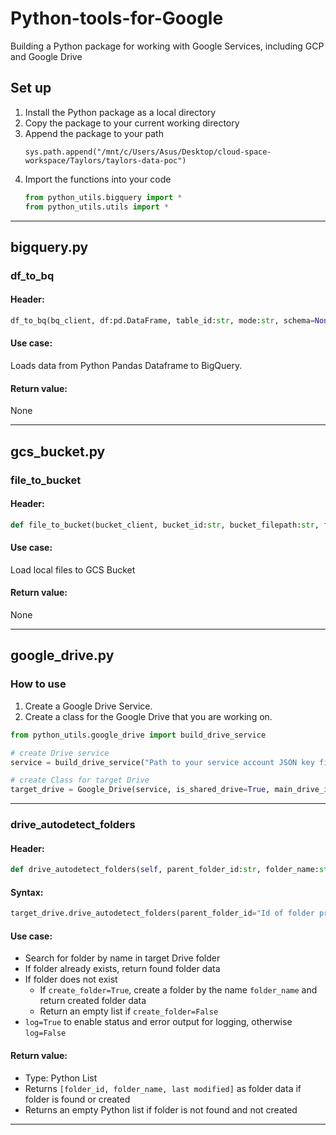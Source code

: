 # Python-tools-for-Google
Building a Python package for working with Google Services, including GCP and Google Drive

## Set up
1. Install the Python package as a local directory
2. Copy the package to your current working directory
3. Append the package to your path
	```
	sys.path.append("/mnt/c/Users/Asus/Desktop/cloud-space-workspace/Taylors/taylors-data-poc")
	```
4. Import the functions into your code
	```py
	from python_utils.bigquery import *
	from python_utils.utils import *
	```
---

## bigquery.py

### df_to_bq

#### **Header:**
```py
df_to_bq(bq_client, df:pd.DataFrame, table_id:str, mode:str, schema=None,autodetect:bool=True)
```

#### **Use case:**
Loads data from Python Pandas Dataframe to BigQuery.

#### **Return value:**
None

---

## gcs_bucket.py

### file_to_bucket

#### **Header:**
```py
def file_to_bucket(bucket_client, bucket_id:str, bucket_filepath:str, file_type:str, file_path:str, mode:str, log=False) -> None:
```

#### **Use case:**
Load local files to GCS Bucket

#### **Return value:**
None

---


## google_drive.py

### How to use

1. Create a Google Drive Service.
2. Create a class for the Google Drive that you are working on.

```py
from python_utils.google_drive import build_drive_service

# create Drive service
service = build_drive_service("Path to your service account JSON key file")

# create Class for target Drive
target_drive = Google_Drive(service, is_shared_drive=True, main_drive_id="Id of the root Drive folder")
```

---

### drive_autodetect_folders

#### **Header:**
```py
def drive_autodetect_folders(self, parent_folder_id:str, folder_name:str, create_folder:bool, log:bool=False) -> list:
```

#### **Syntax:**
```py
target_drive.drive_autodetect_folders(parent_folder_id="Id of folder preeceding target folder", folder_name="Name of target folder", create_folder=True, log=False)
```

#### **Use case:**
- Search for folder by name in target Drive folder
- If folder already exists, return found folder data
- If folder does not exist
	- If `create_folder=True`, create a folder by the name `folder_name` and return created folder data
	- Return an empty list if `create_folder=False`
- `log=True` to enable status and error output for logging, otherwise `log=False`

#### **Return value:**
- Type: Python List
- Returns `[folder_id, folder_name, last modified]` as folder data if folder is found or created
- Returns an empty Python list if folder is not found and not created

---